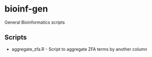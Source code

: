 # bioinf-gen

General Bioinformatics scripts

## Scripts

* aggregate_zfa.R - Script to aggregate ZFA terms by another column
